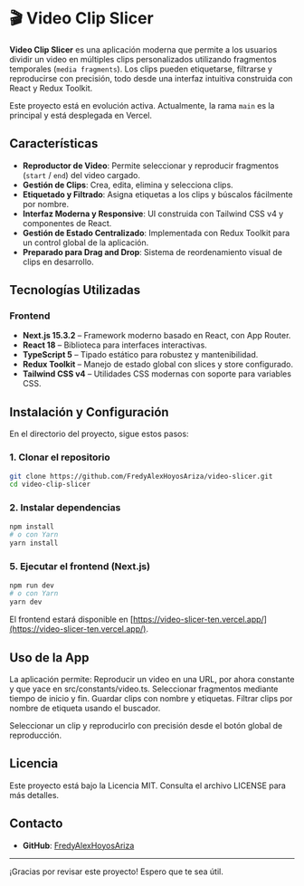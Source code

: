 # 🎬 Video Clip Slicer

**Video Clip Slicer** es una aplicación moderna que permite a los usuarios dividir un video en múltiples clips personalizados utilizando fragmentos temporales (`media fragments`). Los clips pueden etiquetarse, filtrarse y reproducirse con precisión, todo desde una interfaz intuitiva construida con React y Redux Toolkit.

Este proyecto está en evolución activa. Actualmente, la rama `main` es la principal y está desplegada en Vercel.

## Características

- **Reproductor de Video**: Permite seleccionar y reproducir fragmentos (`start` / `end`) del video cargado.
- **Gestión de Clips**: Crea, edita, elimina y selecciona clips.
- **Etiquetado y Filtrado**: Asigna etiquetas a los clips y búscalos fácilmente por nombre.
- **Interfaz Moderna y Responsive**: UI construida con Tailwind CSS v4 y componentes de React.
- **Gestión de Estado Centralizado**: Implementada con Redux Toolkit para un control global de la aplicación.
- **Preparado para Drag and Drop**: Sistema de reordenamiento visual de clips en desarrollo.

## Tecnologías Utilizadas

### Frontend

- **Next.js 15.3.2** – Framework moderno basado en React, con App Router.
- **React 18** – Biblioteca para interfaces interactivas.
- **TypeScript 5** – Tipado estático para robustez y mantenibilidad.
- **Redux Toolkit** – Manejo de estado global con slices y store configurado.
- **Tailwind CSS v4** – Utilidades CSS modernas con soporte para variables CSS.

## Instalación y Configuración

En el directorio del proyecto, sigue estos pasos:

### 1. Clonar el repositorio

```bash
git clone https://github.com/FredyAlexHoyosAriza/video-slicer.git
cd video-clip-slicer
```

### 2. Instalar dependencias

```bash
npm install
# o con Yarn
yarn install
```

### 5. Ejecutar el frontend (Next.js)

```bash
npm run dev
# o con Yarn
yarn dev
```

El frontend estará disponible en [https://video-slicer-ten.vercel.app/](https://video-slicer-ten.vercel.app/).

## Uso de la App

La aplicación permite:
Reproducir un video en una URL, por ahora constante y que yace en src/constants/video.ts.
Seleccionar fragmentos mediante tiempo de inicio y fin.
Guardar clips con nombre y etiquetas.
Filtrar clips por nombre de etiqueta usando el buscador.

Seleccionar un clip y reproducirlo con precisión desde el botón global de reproducción.

## Licencia

Este proyecto está bajo la Licencia MIT. Consulta el archivo LICENSE para más detalles.

## Contacto

- **GitHub**: [FredyAlexHoyosAriza](https://github.com/FredyAlexHoyosAriza)

---

¡Gracias por revisar este proyecto! Espero que te sea útil.
